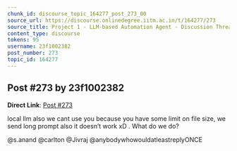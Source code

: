 ```yaml
---
chunk_id: discourse_topic_164277_post_273_00
source_url: https://discourse.onlinedegree.iitm.ac.in/t/164277/273
source_title: Project 1 - LLM-based Automation Agent - Discussion Thread [TDS Jan 2025]
content_type: discourse
tokens: 95
username: 23f1002382
post_number: 273
topic_id: 164277
---
```


## Post #273 by 23f1002382

**Direct Link**: [Post #273](https://discourse.onlinedegree.iitm.ac.in/t/164277/273)

local llm also we cant use you because you have some limit on file size, we send long prompt also it doesn’t work xD . What do we do?

@s.anand @carlton @Jivraj @anybodywhowouldatleastreplyONCE
